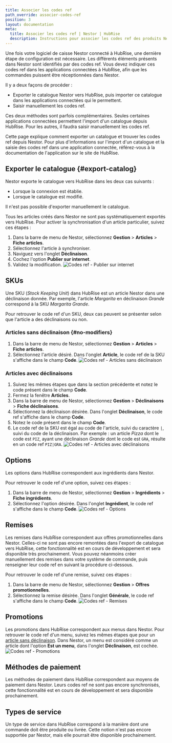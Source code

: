 ```yaml
---
title: Associer les codes ref
path_override: associer-codes-ref
position: 3
layout: documentation
meta:
  title: Associer les codes ref | Nestor | HubRise
  description: Instructions pour associer les codes ref des produits Nestor avec d'autres applications connectées à HubRise pour la synchronisation des données.
---
```


Une fois votre logiciel de caisse Nestor connecté à HubRise, une dernière étape de configuration est nécessaire. Les différents éléments présents dans Nestor sont identifiés par des codes ref. Vous devez indiquer ces codes ref dans les applications connectées à HubRise, afin que les commandes puissent être réceptionnées dans Nestor.

Il y a deux façons de procéder :

- Exporter le catalogue Nestor vers HubRise, puis importer ce catalogue dans les applications connectées qui le permettent.
- Saisir manuellement les codes ref.

Ces deux méthodes sont parfois complémentaires. Seules certaines applications connectées permettent l'import d'un catalogue depuis HubRise. Pour les autres, il faudra saisir manuellement les codes ref.

Cette page explique comment exporter un catalogue et trouver les codes ref depuis Nestor. Pour plus d'informations sur l'import d'un catalogue et la saisie des codes ref dans une application connectée, référez-vous à la documentation de l'application sur le site de HubRise.

## Exporter le catalogue {#export-catalog}

Nestor exporte le catalogue vers HubRise dans les deux cas suivants :

- Lorsque la connexion est établie.
- Lorsque le catalogue est modifié.

Il n'est pas possible d'exporter manuellement le catalogue.

Tous les articles créés dans Nestor ne sont pas systématiquement exportés vers HubRise. Pour activer la synchronisation d'un article particulier, suivez ces étapes :

1. Dans la barre de menu de Nestor, sélectionnez **Gestion** > **Articles** > **Fiche articles**.
1. Sélectionnez l'article à synchroniser.
1. Naviguez vers l'onglet **Déclinaison**.
1. Cochez l'option **Publier sur internet**.
1. Validez la modification.
   ![Codes ref - Publier sur internet](./images/011-nestor-publish-on-internet.png)

## SKUs

Une SKU (_Stock Keeping Unit_) dans HubRise est un article Nestor dans une déclinaison donnée. Par exemple, l'article _Margarita_ en déclinaison _Grande_ correspond à la SKU _Margarita Grande_.

Pour retrouver le code ref d'un SKU, deux cas peuvent se présenter selon que l'article a des déclinaisons ou non.

### Articles sans déclinaison {#no-modifiers}

1. Dans la barre de menu de Nestor, sélectionnez **Gestion** > **Articles** > **Fiche articles**.
1. Sélectionnez l'article désiré. Dans l'onglet **Article**, le code ref de la SKU s'affiche dans le champ **Code**.
   ![Codes ref - Articles sans déclinaison](./images/006-nestor-article-code.png)

### Articles avec déclinaisons

1. Suivez les mêmes étapes que dans la section précédente et notez le code présent dans le champ **Code**.
1. Fermez la fenêtre **Articles**.
1. Dans la barre de menu de Nestor, sélectionnez **Gestion** > **Déclinaisons** > **Fiche déclinaisons**.
1. Sélectionnez la déclinaison désirée. Dans l'onglet **Déclinaison**, le code ref s'affiche dans le champ **Code**.
1. Notez le code présent dans le champ **Code**.
1. Le code ref de la SKU est égal au code de l'article, suivi du caractère `|`, suivi du code de la déclinaison. Par exemple : un article _Pizza_ dont le code est `PIZ`, ayant une déclinaison _Grande_ dont le code est `GRA`, résulte en un code ref `PIZ|GRA`.
   ![Codes ref - Articles avec déclinaisons](./images/007-nestor-variant-code.png)

## Options

Les options dans HubRise correspondent aux ingrédients dans Nestor.

Pour retrouver le code ref d'une option, suivez ces étapes :

1. Dans la barre de menu de Nestor, sélectionnez **Gestion** > **Ingrédients** > **Fiche ingrédients**.
1. Sélectionnez l'option désirée. Dans l'onglet **Ingrédient**, le code ref s'affiche dans le champ **Code**.
   ![Codes ref - Options](./images/008-nestor-ingredient-code.png)

## Remises

Les remises dans HubRise correspondent aux offres promotionnelles dans Nestor. Celles-ci ne sont pas encore remontées dans l'export de catalogue vers HubRise, cette fonctionnalité est en cours de développement et sera disponible très prochainement. Vous pouvez néanmoins créer manuellement des remises dans votre système de commande, puis renseigner leur code ref en suivant la procédure ci-dessous.

Pour retrouver le code ref d'une remise, suivez ces étapes :

1. Dans la barre de menu de Nestor, sélectionnez **Gestion** > **Offres promotionnelles**.
1. Sélectionnez la remise désirée. Dans l'onglet **Générale**, le code ref s'affiche dans le champ **Code**.
   ![Codes ref - Remises](./images/009-nestor-offer-code.png)

## Promotions

Les promotions dans HubRise correspondent aux menus dans Nestor. Pour retrouver le code ref d'un menu, suivez les mêmes étapes que pour un [article sans déclinaison](/apps/nestor/map-ref-codes#no-modifiers). Dans Nestor, un menu est considéré comme un article dont l'option **Est un menu**, dans l'onglet **Déclinaison**, est cochée.
![Codes ref - Promotions](./images/010-nestor-is-a-menu.png)

## Méthodes de paiement

Les méthodes de paiement dans HubRise correspondent aux moyens de paiement dans Nestor. Leurs codes ref ne sont pas encore synchronisés, cette fonctionnalité est en cours de développement et sera disponible prochainement.

## Types de service

Un type de service dans HubRise correspond à la manière dont une commande doit être produite ou livrée. Cette notion n'est pas encore supportée par Nestor, mais elle pourrait être disponible prochainement.

